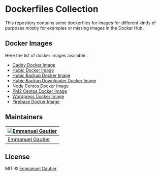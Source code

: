 # Dockerfiles Collection

This repository contains some dockerfiles for images for different kinds of purposes mostly for examples or missing images in the Docker Hub.

## Docker Images

Here the list of docker images available :
* [Caddy Docker Image](https://hub.docker.com/r/emmanuelgautier/caddy)
* [Hubic Docker Image](https://hub.docker.com/r/emmanuelgautier/hubic)
* [Hubic Backup Docker Image](https://hub.docker.com/r/emmanuelgautier/hubic-backup)
* [Hubic Backup Downloader Docker Image](https://hub.docker.com/r/emmanuelgautier/hubic-backup-downloader)
* [Node Centos Docker Image](https://hub.docker.com/r/emmanuelgautier/node)
* [PM2 Centos Docker Image](https://hub.docker.com/r/emmanuelgautier/pm2)
* [Wordpress Docker Image](https://hub.docker.com/r/emmanuelgautier/wordpress-base)
* [Firebase Docker Image](https://hub.docker.com/r/emmanuelgautier/firebase)

## Maintainers

[![Emmanuel Gautier](https://avatars0.githubusercontent.com/u/2765366?s=144)](https://www.emmanuelgautier.com) |
--- |
[Emmanuel Gautier](https://www.emmanuelgautier.com) |

## License

MIT © [Emmanuel Gautier](https://www.emmanuelgautier.com)
